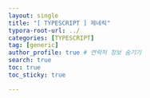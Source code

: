 ```yaml
---
layout: single
title: "[ TYPESCRIPT ] 제네릭"
typora-root-url: ../
categories: [TYPESCRIPT]
tag: [generic]
author_profile: true # 연락처 정보 숨기기
search: true
toc: true
toc_sticky: true

---
```

